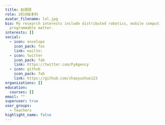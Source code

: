 ```yaml
---
title: 赵煜硕
role: 2019级本科
avatar_filename: lol.jpg
bio: My research interests include distributed robotics, mobile computing and
  programmable matter.
interests: []
social:
  - icon: envelope
    icon_pack: fas
    link: mailto:
  - icon: twitter
    icon_pack: fab
    link: https://twitter.com/FyAgency
  - icon: github
    icon_pack: fab
    link: https://github.com/zhaoyushuo123
organizations: []
education:
  courses: []
email: ""
superuser: true
user_groups:
  - Teachers
highlight_name: false
---
```

